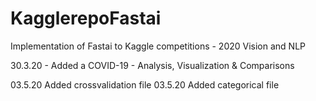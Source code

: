 # KagglerepoFastai
Implementation of Fastai to Kaggle competitions - 2020
Vision and NLP

30.3.20  - Added a COVID-19 - Analysis, Visualization & Comparisons


03.5.20  Added crossvalidation file
03.5.20  Added categorical file
